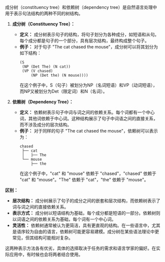 成分树（constituency tree）和依赖树（dependency tree）是自然语言处理中用于表示句法结构的两种不同的树结构。

1. **成分树（Constituency Tree）：**
   - **定义：** 成分树表示句子的结构，将句子划分为各种成分，如短语和从句。每个成分都是句子的一个部分，具有层次结构，最终构成整个句子。
   - **例子：** 对于句子 "The cat chased the mouse"，成分树可以将其划分为如下结构：
     ```
     (S
      (NP (Det The) (N cat))
      (VP (V chased)
          (NP (Det the) (N mouse))))
     ```
     在这个例子中，S（句子）被划分为NP（名词短语）和VP（动词短语），而NP又被划分为Det（限定词）和N（名词）。

2. **依赖树（Dependency Tree）：**
   - **定义：** 依赖树表示句子中词与词之间的依赖关系。每个词都有一个中心词，其他词依赖于中心词。这种结构展示了句子中词语之间的直接关系，而不涉及成分的层次结构。
   - **例子：** 对于同样的句子 "The cat chased the mouse"，依赖树可以表示为：
     ```
     chased
      ├── cat
      │   ├── The
      └── mouse
          ├── the
     ```
     在这个例子中，"cat" 和 "mouse" 依赖于 "chased"，"chased" 依赖于 "cat" 和 "mouse"。"The" 依赖于 "cat"，"the" 依赖于 "mouse"。

**区别：**
- **层次结构：** 成分树展示了句子的成分之间的嵌套和层次结构，而依赖树表示了词与词之间的直接依赖关系。
- **表示方式：** 成分树以短语结构为基础，每个成分都是短语的一部分。依赖树则以词语之间的依赖关系为基础，每个词有一个中心词。
- **灵活性：** 依赖树通常被认为更简洁，具有更直观的结构。在一些语言中，尤其是语序较为自由的语言，依赖树可能更容易建模。成分树在某些语法理论中更常见，但其结构可能相对复杂。

这两种表示方法各有优劣，具体的选择取决于任务的需求和语言学家的偏好。在实际应用中，有时候也会将两者结合使用。